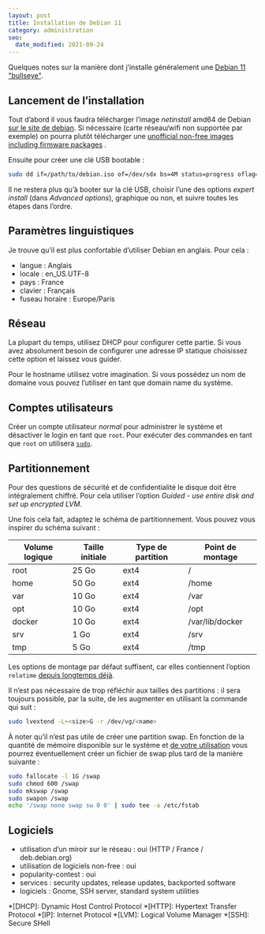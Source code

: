```yaml
---
layout: post
title: Installation de Debian 11
category: administration
seo:
  date_modified: 2021-09-24
---
```


Quelques notes sur la manière dont j’installe généralement
une [Debian 11 "bullseye"](https://www.debian.org/News/2021/20210814.html).

## Lancement de l’installation

Tout d’abord il vous faudra télécharger l’image _netinstall_ amd64 de
Debian [sur le site de debian](https://www.debian.org/distrib/netinst). Si nécessaire (carte réseau/wifi non supportée
par exemple) on pourra plutôt télécharger une
[unofficial non-free images including firmware packages](https://cdimage.debian.org/cdimage/unofficial/non-free/cd-including-firmware/)
.

Ensuite pour créer une clé USB bootable :

```bash
sudo dd if=/path/to/debian.iso of=/dev/sdx bs=4M status=progress oflag=sync
```

Il ne restera plus qu’à booter sur la clé USB, choisir l’une des options _expert install_ (dans _Advanced options_),
graphique ou non, et suivre toutes les étapes dans l’ordre.

## Paramètres linguistiques

Je trouve qu’il est plus confortable d’utiliser Debian en anglais. Pour cela :

- langue : Anglais
- locale : en_US.UTF-8
- pays : France
- clavier : Français
- fuseau horaire : Europe/Paris

## Réseau

La plupart du temps, utilisez DHCP pour configurer cette partie. Si vous avez absolument besoin de configurer une
adresse IP statique choisissez cette option et laissez vous guider.

Pour le hostname utilisez votre imagination. Si vous possédez un nom de domaine vous pouvez l’utiliser en tant que
domain name du système.

## Comptes utilisateurs

Créer un compte utilisateur _normal_ pour administrer le système et désactiver le login en tant que
`root`. Pour exécuter des commandes en tant que `root` on utilisera [`sudo`](https://wikipedia.org/wiki/Sudo).

## Partitionnement

Pour des questions de sécurité et de confidentialité le disque doit être intégralement chiffré. Pour cela utiliser
l’option _Guided - use entire disk and set up encrypted LVM_.

Une fois cela fait, adaptez le schéma de partitionnement. Vous pouvez vous inspirer du schéma suivant :

| Volume logique | Taille initiale | Type de partition | Point de montage |
| -------------- | --------------- | ----------------- | ---------------- |
| root           | 25 Go           | ext4              | /                |
| home           | 50 Go           | ext4              | /home            |
| var            | 10 Go           | ext4              | /var             |
| opt            | 10 Go           | ext4              | /opt             |
| docker         | 10 Go           | ext4              | /var/lib/docker  |
| srv            | 1 Go            | ext4              | /srv             |
| tmp            | 5 Go            | ext4              | /tmp             |

Les options de montage par défaut suffisent, car elles contiennent l’option `relatime`
[depuis longtemps déjà](https://unix.stackexchange.com/questions/17844/when-was-relatime-made-the-default).

Il n’est pas nécessaire de trop réfléchir aux tailles des partitions : il sera toujours possible, par la suite, de les
augmenter en utilisant la commande qui suit :

```bash
sudo lvextend -L+<size>G -r /dev/vg/<name>
```

À noter qu’il n’est pas utile de créer une partition swap. En fonction de la quantité de mémoire disponible sur le
système et [de votre utilisation](https://wiki.debian.org/Swap) vous pourrez éventuellement créer un fichier de swap
plus tard de la manière suivante :

```bash
sudo fallocate -l 1G /swap
sudo chmod 600 /swap
sudo mkswap /swap
sudo swapon /swap
echo '/swap none swap sw 0 0' | sudo tee -a /etc/fstab
```

## Logiciels

- utilisation d’un miroir sur le réseau : oui (HTTP / France / deb.debian.org)
- utilisation de logiciels non-free : oui
- popularity-contest : oui
- services : security updates, release updates, backported software
- logiciels : Gnome, SSH server, standard system utilities

<!-- prettier-ignore-start -->
*[DHCP]: Dynamic Host Control Protocol
*[HTTP]: Hypertext Transfer Protocol
*[IP]: Internet Protocol
*[LVM]: Logical Volume Manager
*[SSH]: Secure SHell
<!-- prettier-ignore-end -->
